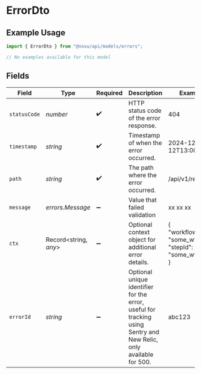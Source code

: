 # ErrorDto

## Example Usage

```typescript
import { ErrorDto } from "@novu/api/models/errors";

// No examples available for this model
```

## Fields

| Field                                                                                                                    | Type                                                                                                                     | Required                                                                                                                 | Description                                                                                                              | Example                                                                                                                  |
| ------------------------------------------------------------------------------------------------------------------------ | ------------------------------------------------------------------------------------------------------------------------ | ------------------------------------------------------------------------------------------------------------------------ | ------------------------------------------------------------------------------------------------------------------------ | ------------------------------------------------------------------------------------------------------------------------ |
| `statusCode`                                                                                                             | *number*                                                                                                                 | :heavy_check_mark:                                                                                                       | HTTP status code of the error response.                                                                                  | 404                                                                                                                      |
| `timestamp`                                                                                                              | *string*                                                                                                                 | :heavy_check_mark:                                                                                                       | Timestamp of when the error occurred.                                                                                    | 2024-12-12T13:00:00Z                                                                                                     |
| `path`                                                                                                                   | *string*                                                                                                                 | :heavy_check_mark:                                                                                                       | The path where the error occurred.                                                                                       | /api/v1/resource                                                                                                         |
| `message`                                                                                                                | *errors.Message*                                                                                                         | :heavy_minus_sign:                                                                                                       | Value that failed validation                                                                                             | xx xx xx                                                                                                                 |
| `ctx`                                                                                                                    | Record<string, *any*>                                                                                                    | :heavy_minus_sign:                                                                                                       | Optional context object for additional error details.                                                                    | {<br/>"workflowId": "some_wf_id",<br/>"stepId": "some_wf_id"<br/>}                                                       |
| `errorId`                                                                                                                | *string*                                                                                                                 | :heavy_minus_sign:                                                                                                       | Optional unique identifier for the error, useful for tracking using Sentry and <br/>      New Relic, only available for 500. | abc123                                                                                                                   |